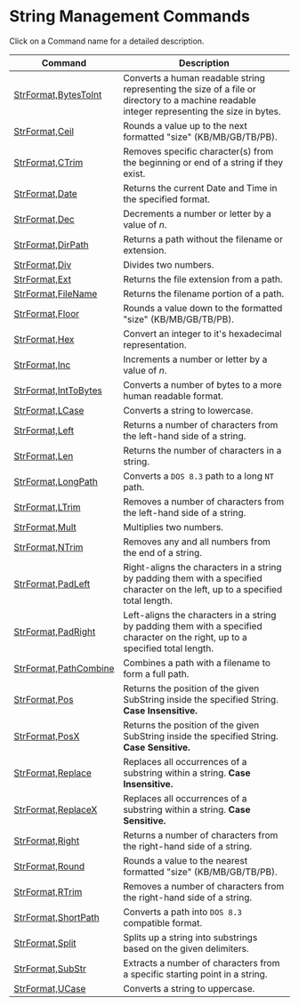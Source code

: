 # String Management Commands

Click on a Command name for a detailed description.

| Command | Description |
| --- | --- |
| [StrFormat,BytesToInt](./BytesToInt.md) | Converts a human readable string representing the size of a file or directory to a machine readable integer representing the size in bytes. |
| [StrFormat,Ceil](./Ceil.md) | Rounds a value up to the next formatted "size" (KB/MB/GB/TB/PB). |
| [StrFormat,CTrim](./CTrim.md) | Removes specific character(s) from the beginning or end of a string if they exist. |
| [StrFormat,Date](./Date.md) | Returns the current Date and Time in the specified format. |
| [StrFormat,Dec](./Dec.md) | Decrements a number or letter by a value of *n*. |
| [StrFormat,DirPath](./DirPath.md) | Returns a path without the filename or extension. |
| [StrFormat,Div](./Div.md) | Divides two numbers. |
| [StrFormat,Ext](./Ext.md) | Returns the file extension from a path. |
| [StrFormat,FileName](./FileName.md) | Returns the filename portion of a path. |
| [StrFormat,Floor](./Floor.md) | Rounds a value down to the formatted "size" (KB/MB/GB/TB/PB). |
| [StrFormat,Hex](./Hex.md) | Convert an integer to it's hexadecimal representation. |
| [StrFormat,Inc](./Inc.md) | Increments a number or letter by a value of *n*. |
| [StrFormat,IntToBytes](./IntToBytes.md) | Converts a number of bytes to a more human readable format. |
| [StrFormat,LCase](./LCase.md) | Converts a string to lowercase. |
| [StrFormat,Left](./Left.md) | Returns a number of characters from the left-hand side of a string. |
| [StrFormat,Len](./Len.md) | Returns the number of characters in a string. |
| [StrFormat,LongPath](./LongPath.md) | Converts a `DOS 8.3` path to a long `NT` path. |
| [StrFormat,LTrim](./LTrim.md) | Removes a number of characters from the left-hand side of a string. |
| [StrFormat,Mult](./Mult.md) | Multiplies two numbers. |
| [StrFormat,NTrim](./NTrim.md) | Removes any and all numbers from the end of a string. |
| [StrFormat,PadLeft](./PadLeft.md) | Right-aligns the characters in a string by padding them with a specified character on the left, up to a specified total length. |
| [StrFormat,PadRight](./PadRight.md) | Left-aligns the characters in a string by padding them with a specified character on the right, up to a specified total length. |
| [StrFormat,PathCombine](./PathCombine.md) | Combines a path with a filename to form a full path. |
| [StrFormat,Pos](./Pos.md) | Returns the position of the given SubString inside the specified String. **Case Insensitive.** |
| [StrFormat,PosX](./PosX.md) | Returns the position of the given SubString inside the specified String. **Case Sensitive.** |
| [StrFormat,Replace](./Replace.md) | Replaces all occurrences of a substring within a string. **Case Insensitive.** |
| [StrFormat,ReplaceX](./ReplaceX.md) | Replaces all occurrences of a substring within a string. **Case Sensitive.** |
| [StrFormat,Right](./Right.md) | Returns a number of characters from the right-hand side of a string. |
| [StrFormat,Round](./Round.md) | Rounds a value to the nearest formatted "size" (KB/MB/GB/TB/PB). |
| [StrFormat,RTrim](./RTrim.md) | Removes a number of characters from the right-hand side of a string. |
| [StrFormat,ShortPath](./ShortPath.md) | Converts a path into `DOS 8.3` compatible format. |
| [StrFormat,Split](./Split.md) | Splits up a string into substrings based on the given delimiters. |
| [StrFormat,SubStr](./SubStr.md) | Extracts a number of characters from a specific starting point in a string. |
| [StrFormat,UCase](./UCase.md) | Converts a string to uppercase. |